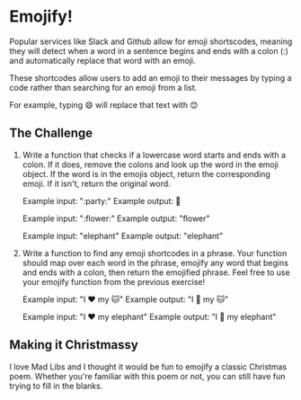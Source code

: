 # Emojify!

Popular services like Slack and Github allow for emoji shortscodes, meaning 
they will detect when a word in a sentence begins and ends with a colon (:)
and automatically replace that word with an emoji. 

These shortcodes allow users to add an emoji to their messages by typing a 
code rather than searching for an emoji from a list. 

For example, typing :smile: will replace that text with 😊 

## The Challenge

1. Write a function that checks if a lowercase word starts and 
ends with a colon. If it does, remove the colons and
look up the word in the emoji object. If the word is in the 
emojis object, return the corresponding emoji.
If it isn't, return the original word.

    Example input: ":party:"
    Example output: 🎉

    Example input: ":flower:"
    Example output: "flower"

    Example input: "elephant"
    Example output: "elephant"


2. Write a function to find any emoji shortcodes in a phrase.
Your function should map over each word in the phrase, emojify any word
that begins and ends with a colon, then return the emojified phrase. 
Feel free to use your emojify function from the previous exercise!

    Example input: "I :heart: my :cat:"
    Example output: "I 💜 my 🐱"

    Example input: "I :heart: my elephant"
    Example output: "I 💜 my elephant"

## Making it Christmassy

I love Mad Libs and I thought it would be fun to emojify a classic Christmas poem. Whether you're familiar with this poem or not, you can still have fun trying to fill in the blanks.